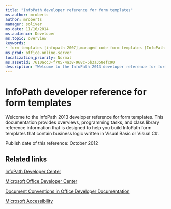 ```yaml
---
title: "InfoPath developer reference for form templates"
ms.author: mroberts
author: mroberts
manager: soliver
ms.date: 11/16/2014
ms.audience: Developer
ms.topic: overview
keywords:
- form templates [infopath 2007],managed code form templates [InfoPath 2007],reference [InfoPath 2007],managed code [InfoPath 2007],InfoPath 2007, reference
ms.prod: office-online-server
localization_priority: Normal
ms.assetid: 7610acc3-f705-4a38-968c-5b3a358efc90
description: "Welcome to the InfoPath 2013 developer reference for form templates. This documentation provides overviews, programming tasks, and class library reference information that is designed to help you build InfoPath form templates that contain business logic written in Visual Basic or Visual C#."
---
```


# InfoPath developer reference for form templates

Welcome to the InfoPath 2013 developer reference for form templates. This documentation provides overviews, programming tasks, and class library reference information that is designed to help you build InfoPath form templates that contain business logic written in Visual Basic or Visual C#.
  
Publish date of this reference: October 2012
  
## Related links

[InfoPath Developer Center](https://msdn.microsoft.com/office/aa905434.aspx)
  
[Microsoft Office Developer Center](https://msdn.microsoft.com/office/default.aspx)
  
[Document Conventions in Office Developer Documentation](https://msdn.microsoft.com/office/aa905365.aspx)
  
[Microsoft Accessibility](https://www.microsoft.com/ENABLE/)

  

